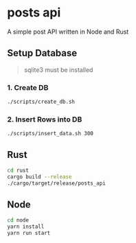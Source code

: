 # posts api
 A simple post API written in Node and Rust 

## Setup Database
> sqlite3 must be installed

### 1. Create DB

```bash
./scripts/create_db.sh
```

### 2. Insert Rows into DB

```
./scripts/insert_data.sh 300
```

## Rust

```bash
cd rust
cargo build --release
./cargo/target/release/posts_api
```

## Node

```bash
cd node
yarn install
yarn run start
```

